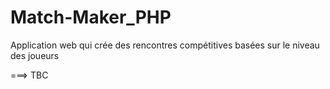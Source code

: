 # Match-Maker_PHP

Application web qui crée des rencontres compétitives basées sur le niveau des joueurs

===> TBC
